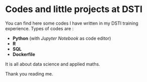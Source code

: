 # Codes and little projects at DSTI 

You can find here some codes I have written in my DSTI training experience. Types of codes are :

- __Python__ (with _Jupyter Notebook_ as code editor)
- __R__
- __SQL__
- __Dockerfile__

It is all about data science and applied maths. 

Thank you reading me.
